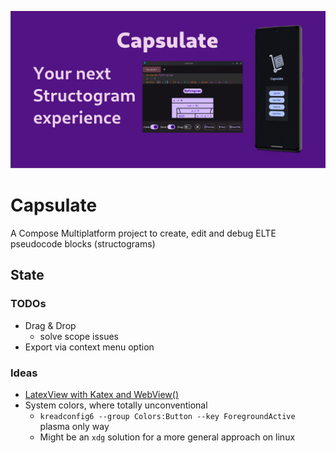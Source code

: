 ![Banner Image](./img/banner.png "A paper and student friendly ELTE pseudocode-editor")

# Capsulate

A Compose Multiplatform project to create, edit and debug ELTE pseudocode blocks (structograms)

## State

### TODOs

- Drag & Drop 
  - solve scope issues
- Export via context menu option

### Ideas

- [LatexView with Katex and WebView()](https://github.com/judemanutd/KaTeXView)
- System colors, where totally unconventional
  - `kreadconfig6 --group Colors:Button --key ForegroundActive` plasma only way 
  - Might be an `xdg` solution for a more general approach on linux
